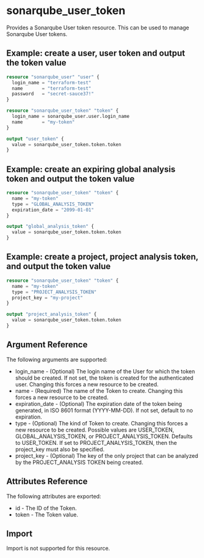 # sonarqube_user_token

Provides a Sonarqube User token resource. This can be used to manage Sonarqube User tokens.

## Example: create a user, user token and output the token value

```terraform
resource "sonarqube_user" "user" {
  login_name = "terraform-test"
  name       = "terraform-test"
  password   = "secret-sauce37!"
}

resource "sonarqube_user_token" "token" {
  login_name = sonarqube_user.user.login_name
  name       = "my-token"
}

output "user_token" {
  value = sonarqube_user_token.token.token
}
```

## Example: create an expiring global analysis token and output the token value

```terraform
resource "sonarqube_user_token" "token" {
  name = "my-token"
  type = "GLOBAL_ANALYSIS_TOKEN"
  expiration_date = "2099-01-01"
}

output "global_analysis_token" {
  value = sonarqube_user_token.token.token
}
```

## Example: create a project, project analysis token, and output the token value

```terraform
resource "sonarqube_user_token" "token" {
  name = "my-token"
  type = "PROJECT_ANALYSIS_TOKEN"
  project_key = "my-project"
}

output "project_analysis_token" {
  value = sonarqube_user_token.token.token
}
```

## Argument Reference

The following arguments are supported:

- login_name - (Optional) The login name of the User for which the token should be created. If not set, the token is created for the authenticated user. Changing this forces a new resource to be created.
- name - (Required) The name of the Token to create. Changing this forces a new resource to be created.
- expiration_date - (Optional) The expiration date of the token being generated, in ISO 8601 format (YYYY-MM-DD). If not set, default to no expiration.
- type - (Optional) The kind of Token to create. Changing this forces a new resource to be created. Possible values are USER_TOKEN, GLOBAL_ANALYSIS_TOKEN, or PROJECT_ANALYSIS_TOKEN. Defaults to USER_TOKEN. If set to PROJECT_ANALYSIS_TOKEN, then the project_key must also be specified.
- project_key - (Optional) The key of the only project that can be analyzed by the PROJECT_ANALYSIS TOKEN being created.

## Attributes Reference

The following attributes are exported:

- id - The ID of the Token.
- token - The Token value.

## Import

Import is not supported for this resource.
